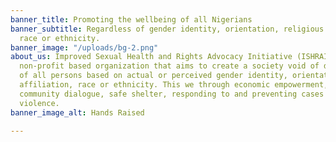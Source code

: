 ```yaml
---
banner_title: Promoting the wellbeing of all Nigerians
banner_subtitle: Regardless of gender identity, orientation, religious affiliation,
  race or ethnicity.
banner_image: "/uploads/bg-2.png"
about_us: Improved Sexual Health and Rights Advocacy Initiative (ISHRAI) is a non-governmental
  non-profit based organization that aims to create a society void of discrimination
  of all persons based on actual or perceived gender identity, orientation, religious
  affiliation, race or ethnicity. This we through economic empowerment, education,
  community dialogue, safe shelter, responding to and preventing cases of gender-based
  violence.
banner_image_alt: Hands Raised

---
```

